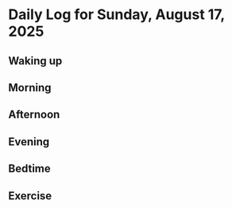 # Daily Log for Sunday, August 17, 2025

## Waking up

## Morning

## Afternoon

## Evening

## Bedtime

## Exercise
